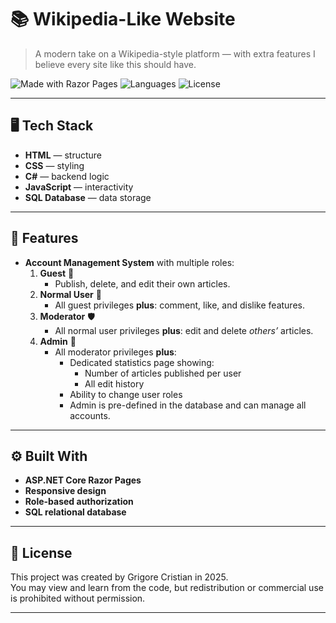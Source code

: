 # 📚 Wikipedia-Like Website

> A modern take on a Wikipedia-style platform — with extra features I believe every site like this should have.

![Made with Razor Pages](https://img.shields.io/badge/Made%20with-Razor%20Pages-blue?style=for-the-badge)
![Languages](https://img.shields.io/badge/Languages-HTML%2C%20CSS%2C%20C%23%2C%20JS%2C%20SQL-orange?style=for-the-badge)
![License](https://img.shields.io/badge/License-MIT-green?style=for-the-badge)

---

## 🖥 Tech Stack
- **HTML** — structure  
- **CSS** — styling  
- **C#** — backend logic  
- **JavaScript** — interactivity  
- **SQL Database** — data storage  

---

## 🚀 Features
- **Account Management System** with multiple roles:
  1. **Guest** 👤  
     - Publish, delete, and edit their own articles.
  2. **Normal User** 📝  
     - All guest privileges **plus**: comment, like, and dislike features.
  3. **Moderator** 🛡  
     - All normal user privileges **plus**: edit and delete *others’* articles.
  4. **Admin** 👑  
     - All moderator privileges **plus**:
       - Dedicated statistics page showing:
         - Number of articles published per user
         - All edit history
       - Ability to change user roles  
       - Admin is pre-defined in the database and can manage all accounts.

---

## ⚙️ Built With
- **ASP.NET Core Razor Pages**
- **Responsive design**
- **Role-based authorization**
- **SQL relational database**

---


## 📜 License
This project was created by Grigore Cristian in 2025.  
You may view and learn from the code, but redistribution or commercial use is prohibited without permission.


---
